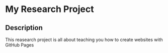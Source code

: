 # My Research Project

## Description
This reasearch project is all about teaching you how to create websites with GitHub Pages



